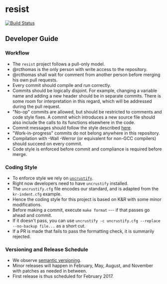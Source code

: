 # resist

[![Build Status](https://travis-ci.org/rcthomas/resist.svg?branch=master)](https://travis-ci.org/rcthomas/resist)

## Developer Guide

### Workflow

* The `resist` project follows a pull-only model.
* @rcthomas is the only person with write access to the repository.
* @rcthomas shall wait for comment from another person before merging his own pull requests.
* Every commit should compile and run correctly.
* Commits should be logically disjoint. For example, changing a variable name
  and adding a new header should be in separate commits. There is some room for
  interpretation in this regard, which will be addressed during the pull request.
* "No-op" commits are allowed, but should be restricted to comments and code
  style fixes. A commit which introduces a new source file should also include
  the calls to its functions elsewhere in the code.
* Commit messages should follow the style described
  [here](http://chris.beams.io/posts/git-commit/).
* "Work-in-progress" commits do not belong anywhere in this repository.
* Compilation with -Wall -Werror (or equivalent for non-GCC compilers) should succeed on every commit.
* Code style is enforced before commit and compliance is required before merge.

### Coding Style

* To enforce style we rely on [`uncrustify`](https://github.com/uncrustify/uncrustify).
* Right now developers need to have `uncrustify` installed.
* The `uncrustify.cfg` file encodes our standard, and is adapted from the `kr-indent.cfg` example.
* Hence the coding style for this project is based on K&R with some minor modifications.
* Before making a commit, execute `make format` --- if that passes go ahead and commit.
* If it doesn't pass, you can use `uncrustify -c uncrustify.cfg --replace --no-backup file...` as a short cut.
* If a PR is made that fails to pass the formatting check, it is summarily rejected.

### Versioning and Release Schedule

* We observe [semantic versioning](http://semver.org/).
* Minor releases will happen in February, May, August, and November with patches as needed in between.
* First release is thus scheduled for February 2017.
